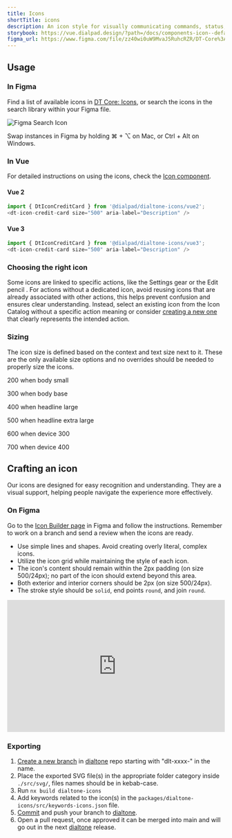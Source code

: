```yaml
---
title: Icons
shortTitle: icons
description: An icon style for visually communicating commands, status, and more.
storybook: https://vue.dialpad.design/?path=/docs/components-icon--default
figma_url: https://www.figma.com/file/zz40wi0uW9MvaJ5RuhcRZR/DT-Core%3A-Icons-7?node-id=1473%3A3757&viewport=-168%2C479%2C1&t=OhX4ilCDvb7Tqkx4-11
---
```


<icon-catalog></icon-catalog>

## Usage

### In Figma

<div class="d-d-grid d-gg24 d-g-cols3 md:d-g-cols1">

Find a list of available icons in [DT Core: Icons](https://www.figma.com/file/zz40wi0uW9MvaJ5RuhcRZR/DT8-Icon-Library), or search the icons in the search library within your Figma file.

<dt-stack class="d-gc2" direction="column" gap="500">
<img alt="Figma Search Icon" src="/assets/images/figma-search-icon.gif" style="border-radius: var(--dt-size-radius-400)">
<p class="d-body--md d-fc-tertiary">Swap instances in Figma by holding ⌘ + ⌥ on Mac, or Ctrl + Alt on Windows.</p>
</dt-stack>
</div>

### In Vue

<div class="d-d-grid d-gg24 d-g-cols3 md:d-g-cols1">

For detailed instructions on using the icons, check the [Icon component](/components/icon.html).

<div class="d-gc2">
<code-well-header>
  <div class="d-d-grid d-gg24 d-g-cols3 md:d-g-cols1 d-w100p">
    <div class="d-fl-center">
      <dt-icon :name="selectedIcon" :size="selectedSize" />
    </div>
    <dt-select-menu label="Name" :options="iconListOptions" @change="changeIcon" />
    <dt-select-menu label="Size" :options="sizeValues" @change="changeIconSize" />
  </div>
</code-well-header>

#### Vue 2

```js
import { DtIconCreditCard } from '@dialpad/dialtone-icons/vue2';
<dt-icon-credit-card size="500" aria-label="Description" />
```

#### Vue 3

```js
import { DtIconCreditCard } from '@dialpad/dialtone-icons/vue3';
<dt-icon-credit-card size="500" aria-label="Description" />
```

</div>
</div>

### Choosing the right icon

Some icons are linked to specific actions, like the Settings gear <dt-icon name="settings" size="200" /> or the Edit pencil <dt-icon name="edit" size="200" />. For actions without a dedicated icon, avoid reusing icons that are already associated with other actions, this helps prevent confusion and ensures clear understanding. Instead, select an existing icon from the Icon Catalog without a specific action meaning or consider [creating a new one](#crafting-an-icon) that clearly represents the intended action.

### Sizing

<div class="d-d-grid d-gg24 d-g-cols3 md:d-g-cols1">

The icon size is defined based on the context and text size next to it. These are the only available size options and no overrides should be needed to properly size the icons.

<div class="d-gc2">
<p class="d-body--sm"><dt-icon name="food" size="200" /> 200 when body small</p>
<p class="d-body--md"><dt-icon name="food" size="300" /> 300 when body base</p>
<p class="d-headline--lg"><dt-icon name="food" size="400" /> 400 when headline large</p>
<p class="d-headline--xl"><dt-icon name="food" size="500" /> 500  when headline extra large</p>
<p class="d-fs-300-tv"><dt-icon name="food" size="600" /> 600 when device 300</p>
<p class="d-fs-400-tv"><dt-icon name="food" size="700" /> 700 when device 400</p>
<!-- <p class="d-fs-500-tv"><dt-icon name="food" size="800" /> 800 when device 500</p> -->

</div>
</div>

## Crafting an icon

Our icons are designed for easy recognition and understanding. They are a visual support, helping people navigate the experience more effectively.

### On Figma

Go to the [Icon Builder page](https://www.figma.com/file/zz40wi0uW9MvaJ5RuhcRZR/DT8-Icon-Library?type=design&node-id=12057-3505&mode=design&t=CNADHg9I1bsKDPiB-4) in Figma and follow the instructions. Remember to work on a branch and send a review when the icons are ready.

<div class="d-d-grid d-gg24 d-g-cols3 md:d-g-cols1">

<div>

- Use simple lines and shapes. Avoid creating overly literal, complex icons.
- Utilize the icon grid while maintaining the style of each icon.
- The icon's content should remain within the 2px padding (on size 500/24px); no part of the icon should extend beyond this area.
- Both exterior and interior corners should be 2px (on size 500/24px).
- The stroke style should be `solid`, end points `round`, and join `round`.

</div>
<div class="d-gc2">
<iframe style="border: 0px; border-radius: var(--dt-size-radius-400)" width="100%" height="306" src="https://www.figma.com/embed?embed_host=share&url=https%3A%2F%2Fwww.figma.com%2Fproto%2FQe6cz41vPBozP4PhgGqFin/Docs-Protos?page-id=0%3A1&type=design&node-id=44-1450&viewport=-3223%2C-6%2C0.78&t=ma5fyi8Din3K3CgW-8&scaling=min-zoom&starting-point-node-id=44%3A1450&hotspot-hints=0&hide-ui=1" allowfullscreen></iframe>
</div>
</div>

### Exporting

1. [Create a new branch](https://github.com/dialpad/dialtone/tree/staging/packages/dialtone-css/.github/CONTRIBUTING.md#making-a-pull-request) in [dialtone](https://github.com/dialpad/dialtone/tree/staging) repo starting with "dlt-xxxx-" in the name.
2. Place the exported SVG file(s) in the appropriate folder category inside `./src/svg/`, files names should be in kebab-case.
3. Run `nx build dialtone-icons`
4. Add keywords related to the icon(s) in the `packages/dialtone-icons/src/keywords-icons.json` file.
5. [Commit](https://github.com/dialpad/dialtone/tree/staging/.github/COMMIT_CONVENTION.md) and push your branch to [dialtone](https://github.com/dialpad/dialtone/tree/staging).
6. Open a pull request, once approved it can be merged into main and will go out in the next [dialtone](https://github.com/dialpad/dialtone/tree/staging) release.

<script setup>
import { ref } from 'vue';
import IconCatalog from "@views/IconCatalog.vue";
import sizes from '@data/icons-sizes.json';

const sizeValues = sizes.map(item => ({ value: item.size, label: item.size }));

const iconListOptions = [
  { value: 'user-plus', label: 'User Plus' },
  { value: 'flame', label: 'Flame' },
  { value: 'heart', label: 'Heart' },
  { value: 'credit-card', label: 'Credit Card' }
];

const selectedIcon = ref('settings');
const selectedSize = ref('500');

const changeIcon = (newIcon) => {
  selectedIcon.value = newIcon;
};

const changeIconSize = (newSize) => {
  selectedSize.value = newSize;
};

</script>
